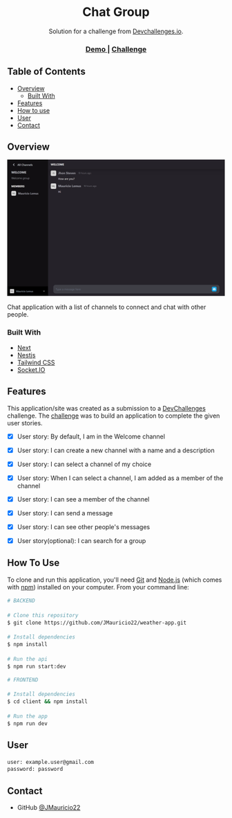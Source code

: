 <h1 align="center">Chat Group</h1>

<div align="center">
   Solution for a challenge from  <a href="http://devchallenges.io" target="_blank">Devchallenges.io</a>.
</div>

<div align="center">
  <h3>
    <a href="https://chat-group-jmauricio22.vercel.app" target="_blank">
      Demo
    </a>
    <span> | </span>
    <a href="https://devchallenges.io/challenges/UgCqszKR7Q7oqb4kRfI0">
      Challenge
    </a>
  </h3>
</div>

<!-- TABLE OF CONTENTS -->

## Table of Contents

- [Overview](#overview)
  - [Built With](#built-with)
- [Features](#features)
- [How to use](#how-to-use)
- [User](#user)
- [Contact](#contact)


<!-- OVERVIEW -->

## Overview

![screenshot](./client/public/demo.png)

Chat application with a list of channels to connect and chat with other people.

### Built With

<!-- This section should list any major frameworks that you built your project using. Here are a few examples.-->

- [Next](https://nextjs.org/)
- [Nestjs](https://nestjs.com/)
- [Tailwind CSS](https://tailwindcss.com/)
- [Socket.IO](https://socket.io/)


## Features

<!-- List the features of your application or follow the template. Don't share the figma file here :) -->

This application/site was created as a submission to a [DevChallenges](http://devchallenges.io) challenge. The [challenge](https://devchallenges.io/challenges/UgCqszKR7Q7oqb4kRfI0) was to build an application to complete the given user stories.

- [x] User story: By default, I am in the Welcome channel

- [x] User story: I can create a new channel with a name and a description
- [x] User story: I can select a channel of my choice
- [x] User story: When I can select a channel, I am added as a member of the channel
- [x] User story: I can see a member of the channel
- [x] User story: I can send a message
- [x] User story: I can see other people's messages
- [x] User story(optional): I can search for a group

## How To Use

<!-- Example: -->

To clone and run this application, you'll need [Git](https://git-scm.com) and [Node.js](https://nodejs.org/en/download/) (which comes with [npm](http://npmjs.com)) installed on your computer. From your command line:

```bash
# BACKEND

# Clone this repository
$ git clone https://github.com/JMauricio22/weather-app.git

# Install dependencies
$ npm install

# Run the api
$ npm run start:dev
```

```bash
# FRONTEND

# Install dependencies
$ cd client && npm install

# Run the app
$ npm run dev

```
## User
```bash
user: example.user@gmail.com
password: password
```

## Contact

- GitHub [@JMauricio22](https://github.com/JMauricio22)
